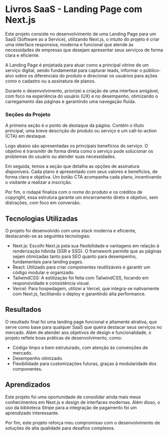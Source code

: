 # Livros SaaS - Landing Page com Next.js

Este projeto consiste no desenvolvimento de uma Landing Page para um SaaS (Software as a Service), utilizando Next.js, o intuito do projeto é criar uma interface responsiva, moderna e funcional que atende às necessidades de empresas que desejam apresentar seus serviços de forma clara e eficiente. 

A Landing Page é projetada para atuar como a principal vitrine de um serviço digital, sendo fundamental para capturar leads, informar o público-alvo sobre os diferenciais do produto e direcionar os usuários para ações como o cadastro ou a assinatura de planos. 

Durante o desenvolvimento, priorizei a criação de uma interface amigável, com foco na experiência do usuário (UX) e no desempenho, otimizando o carregamento das páginas e garantindo uma navegação fluida.

### Seções do Projeto
A primeira seção é o ponto de destaque da página. Contém o título principal, uma breve descrição do produto ou serviço e um call-to-action (CTA) em destaque.

Logo abaixo são apresentadas os principais benefícios do serviço. O objetivo é transmitir de forma direta como o serviço pode solucionar os problemas do usuário ou atender suas necessidades.

Em seguida, temos a seção que detalha as opções de assinatura disponíveis. Cada plano é apresentado com seus valores e benefícios, de forma clara e objetiva. Um botão CTA acompanha cada plano, incentivando o visitante a realizar a inscrição.

Por fim, o rodapé finaliza com o nome do produto e os créditos de copyright, essa estrutura garante um encerramento direto e objetivo, sem distrações, com foco em conversão.

## Tecnologias Utilizadas
O projeto foi desenvolvido com uma stack moderna e eficiente, destacando-se as seguintes tecnologias:

- Next.js: Escolhi Next.js pela sua flexibilidade e vantagens em relação à renderização híbrida (SSR e SSG). O framework permite que as páginas sejam otimizadas tanto para SEO quanto para desempenho, fundamentais para landing pages.
- React: Utilizado para criar componentes reutilizáveis e garantir um código modular e organizado.
- TailwindCSS: A estilização foi feita com TailwindCSS, focando em responsividade e consistência visual.
- Vercel: Para hospedagem, utilizei a Vercel, que integra-se nativamente com Next.js, facilitando o deploy e garantindo alta performance.

## Resultados
O resultado final foi uma landing page funcional e altamente atrativa, que serve como base para qualquer SaaS que queira destacar seus serviços no mercado. Além de atender aos objetivos de design e funcionalidade, o projeto reflete boas práticas de desenvolvimento, como:

- Código limpo e bem estruturado, com atenção às convenções de mercado.
- Desempenho otimizado.
- Flexibilidade para customizações futuras, graças à modularidade dos componentes.

## Aprendizados
Este projeto foi uma oportunidade de consolidar ainda mais meus conhecimentos em Next.js e design de interfaces modernas. Além disso, o uso da biblioteca Stripe para a integração de pagamento foi um aprendizado interessante.

Por fim, este projeto reforça meu compromisso com o desenvolvimento de soluções de alta qualidade para desafios complexos.